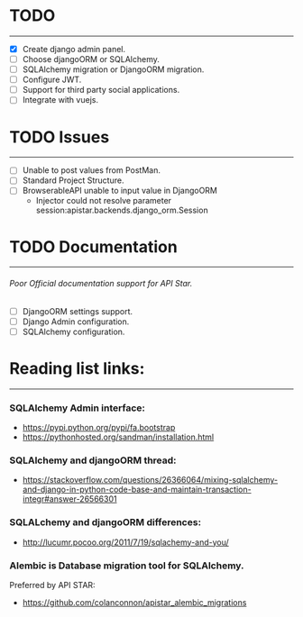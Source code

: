 # TODO
___
- [x] Create django admin panel.
- [ ] Choose djangoORM or SQLAlchemy.
- [ ] SQLAlchemy migration or DjangoORM migration.
- [ ] Configure JWT.
- [ ] Support for third party social applications.
- [ ] Integrate with vuejs.

# TODO Issues
___
- [ ] Unable to post values from PostMan.
- [ ] Standard Project Structure.
- [ ] BrowserableAPI unable to input value in DjangoORM
  * Injector could not resolve parameter session:apistar.backends.django_orm.Session

# TODO Documentation
___
###### Poor Official documentation support for API Star.
- [ ] DjangoORM settings support.
- [ ] Django Admin configuration.
- [ ] SQLAlchemy configuration.

# Reading list links:
___
### SQLAlchemy Admin interface:
* https://pypi.python.org/pypi/fa.bootstrap
* https://pythonhosted.org/sandman/installation.html

### SQLAlchemy and djangoORM thread:
* https://stackoverflow.com/questions/26366064/mixing-sqlalchemy-and-django-in-python-code-base-and-maintain-transaction-integr#answer-26566301

### SQLALchemy and djangoORM differences:
* http://lucumr.pocoo.org/2011/7/19/sqlachemy-and-you/


### Alembic is Database migration tool for SQLAlchemy.
Preferred by API STAR:
* https://github.com/colanconnon/apistar_alembic_migrations
